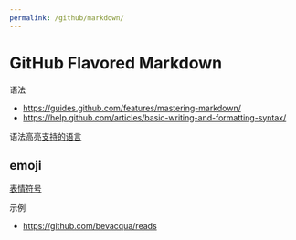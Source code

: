 ```yaml
---
permalink: /github/markdown/
---
```


# GitHub Flavored Markdown

语法

- <https://guides.github.com/features/mastering-markdown/>
- <https://help.github.com/articles/basic-writing-and-formatting-syntax/>

语法高亮[支持的语言](https://github.com/github/linguist/blob/master/lib/linguist/languages.yml)

## emoji

[表情符号](http://www.webpagefx.com/tools/emoji-cheat-sheet/)

示例

- <https://github.com/bevacqua/reads>
